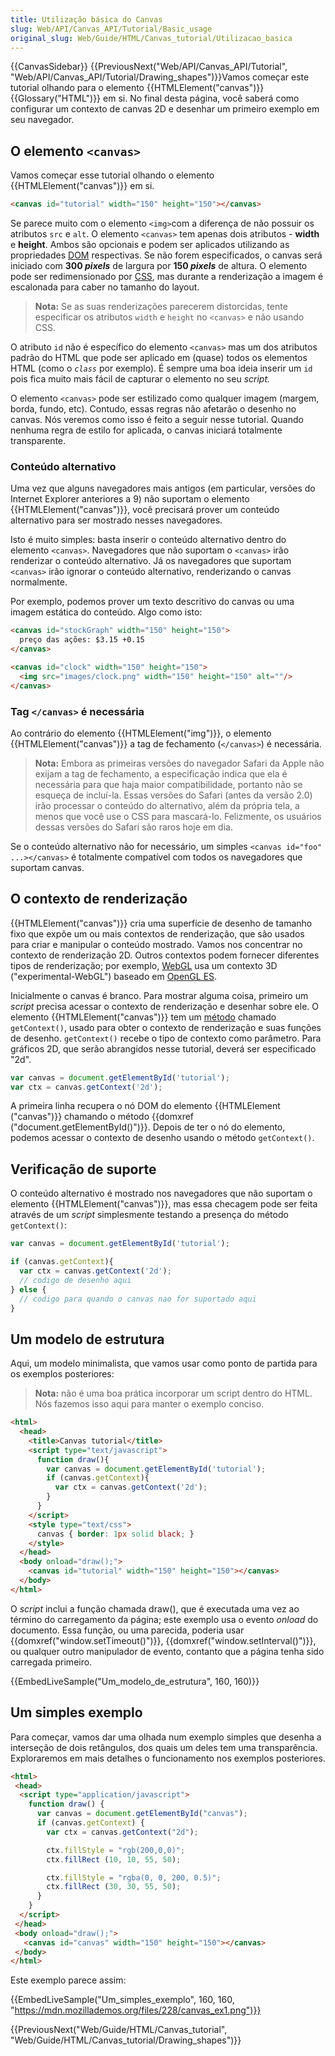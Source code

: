 ```yaml
---
title: Utilização básica do Canvas
slug: Web/API/Canvas_API/Tutorial/Basic_usage
original_slug: Web/Guide/HTML/Canvas_tutorial/Utilizacao_basica
---
```


{{CanvasSidebar}} {{PreviousNext("Web/API/Canvas_API/Tutorial", "Web/API/Canvas_API/Tutorial/Drawing_shapes")}}Vamos começar este tutorial olhando para o elemento {{HTMLElement("canvas")}} {{Glossary("HTML")}} em si. No final desta página, você saberá como configurar um contexto de canvas 2D e desenhar um primeiro exemplo em seu navegador.

## O elemento `<canvas>`

Vamos começar esse tutorial olhando o elemento {{HTMLElement("canvas")}} em si.

```html
<canvas id="tutorial" width="150" height="150"></canvas>
```

Se parece muito com o elemento `<img>`com a diferença de não possuir os atributos `src` e `alt`. O elemento `<canvas>` tem apenas dois atributos - **width**  e **height**. Ambos são opcionais e podem ser aplicados utilizando as propriedades [DOM](/pt-BR/docs/DOM) respectivas. Se não forem especificados, o canvas será iniciado com **300 _pixels_** de largura por **150 _pixels_** de altura. O elemento pode ser redimensionado por [CSS](/pt-BR/docs/Web/CSS), mas durante a renderização a imagem é escalonada para caber no tamanho do layout.

> **Nota:** Se as suas renderizações parecerem distorcidas, tente especificar os atributos `width` e `height` no `<canvas>` e não usando CSS.

O atributo `id` não é específico do elemento `<canvas>` mas um dos atributos padrão do HTML que pode ser aplicado em (quase) todos os elementos HTML (como o _`class`_ por exemplo). É sempre uma boa ideia inserir um `id` pois fica muito mais fácil de capturar o elemento no seu _script._

O elemento `<canvas>` pode ser estilizado como qualquer imagem (margem, borda, fundo, etc). Contudo, essas regras não afetarão o desenho no canvas. Nós veremos como isso é feito a seguir nesse tutorial. Quando nenhuma regra de estilo for aplicada, o canvas iniciará totalmente transparente.

### Conteúdo alternativo

Uma vez que alguns navegadores mais antigos (em particular, versões do Internet Explorer anteriores a 9) não suportam o elemento {{HTMLElement("canvas")}}, você precisará prover um conteúdo alternativo para ser mostrado nesses navegadores.

Isto é muito simples: basta inserir o conteúdo alternativo dentro do elemento `<canvas>`. Navegadores que não suportam o `<canvas>` irão renderizar o conteúdo alternativo. Já os navegadores que suportam `<canvas>` irão ignorar o conteúdo alternativo, renderizando o canvas normalmente.

Por exemplo, podemos prover um texto descritivo do canvas ou uma imagem estática do conteúdo. Algo como isto:

```html
<canvas id="stockGraph" width="150" height="150">
  preço das ações: $3.15 +0.15
</canvas>

<canvas id="clock" width="150" height="150">
  <img src="images/clock.png" width="150" height="150" alt=""/>
</canvas>
```

### Tag `</canvas>` é necessária

Ao contrário do elemento {{HTMLElement("img")}}, o elemento {{HTMLElement("canvas")}} a tag de fechamento (`</canvas>`) é necessária.

> **Nota:** Embora as primeiras versões do navegador Safari da Apple não exijam a tag de fechamento, a especificação indica que ela é necessária para que haja maior compatibilidade, portanto não se esqueça de incluí-la. Essas versões do Safari (antes da versão 2.0) irão processar o conteúdo do alternativo, além da própria tela, a menos que você use o CSS para mascará-lo. Felizmente, os usuários dessas versões do Safari são raros hoje em dia.

Se o conteúdo alternativo não for necessário, um simples `<canvas id="foo" ...></canvas>` é totalmente compatível com todos os navegadores que suportam canvas.

## O contexto de renderização

{{HTMLElement("canvas")}} cria uma superfície de desenho de tamanho fixo que expõe um ou mais contextos de renderização, que são usados ​​para criar e manipular o conteúdo mostrado. Vamos nos concentrar no contexto de renderização 2D. Outros contextos podem fornecer diferentes tipos de renderização; por exemplo, [WebGL](/pt-BR/docs/Web/WebGL) usa um contexto 3D ("experimental-WebGL") baseado em [OpenGL ES](http://www.khronos.org/opengles/).

Inicialmente o canvas é branco. Para mostrar alguma coisa, primeiro um _script_ precisa acessar o contexto de renderização e desenhar sobre ele. O elemento {{HTMLElement("canvas")}} tem um [método](/pt-BR/docs/Web/API/HTMLCanvasElement#Methods) chamado `getContext()`, usado para obter o contexto de renderização e suas funções de desenho. `getContext()` recebe o tipo de contexto como parâmetro. Para gráficos 2D, que serão abrangidos nesse tutorial, deverá ser especificado "2d".

```js
var canvas = document.getElementById('tutorial');
var ctx = canvas.getContext('2d');
```

A primeira linha recupera o nó DOM do elemento {{HTMLElement ("canvas")}} chamando o método {{domxref ("document.getElementById()")}}. Depois de ter o nó do elemento, podemos acessar o contexto de desenho usando o método `getContext()`.

## Verificação de suporte

O conteúdo alternativo é mostrado nos navegadores que não suportam o elemento {{HTMLElement("canvas")}}, mas essa checagem pode ser feita através de um _script_ simplesmente testando a presença do método `getContext()`:

```js
var canvas = document.getElementById('tutorial');

if (canvas.getContext){
  var ctx = canvas.getContext('2d');
  // codigo de desenho aqui
} else {
  // codigo para quando o canvas nao for suportado aqui
}
```

## Um modelo de estrutura

Aqui, um modelo minimalista, que vamos usar como ponto de partida para os exemplos posteriores:

> **Nota:** não é uma boa prática incorporar um script dentro do HTML. Nós fazemos isso aqui para manter o exemplo conciso.

```html
<html>
  <head>
    <title>Canvas tutorial</title>
    <script type="text/javascript">
      function draw(){
        var canvas = document.getElementById('tutorial');
        if (canvas.getContext){
          var ctx = canvas.getContext('2d');
        }
      }
    </script>
    <style type="text/css">
      canvas { border: 1px solid black; }
    </style>
  </head>
  <body onload="draw();">
    <canvas id="tutorial" width="150" height="150"></canvas>
  </body>
</html>
```

O _script_ inclui a função chamada draw(), que é executada uma vez ao término do carregamento da página; este exemplo usa o evento _onload_ do documento. Essa função, ou uma parecida, poderia usar {{domxref("window.setTimeout()")}}, {{domxref("window.setInterval()")}}, ou qualquer outro manipulador de evento, contanto que a página tenha sido carregada primeiro.

{{EmbedLiveSample("Um_modelo_de_estrutura", 160, 160)}}

## Um simples exemplo

Para começar, vamos dar uma olhada num exemplo simples que desenha a interseção de dois retângulos, dos quais um deles tem uma transparência. Exploraremos em mais detalhes o funcionamento nos exemplos posteriores.

```html
<html>
 <head>
  <script type="application/javascript">
    function draw() {
      var canvas = document.getElementById("canvas");
      if (canvas.getContext) {
        var ctx = canvas.getContext("2d");

        ctx.fillStyle = "rgb(200,0,0)";
        ctx.fillRect (10, 10, 55, 50);

        ctx.fillStyle = "rgba(0, 0, 200, 0.5)";
        ctx.fillRect (30, 30, 55, 50);
      }
    }
  </script>
 </head>
 <body onload="draw();">
   <canvas id="canvas" width="150" height="150"></canvas>
 </body>
</html>
```

Este exemplo parece assim:

{{EmbedLiveSample("Um_simples_exemplo", 160, 160, "https://mdn.mozillademos.org/files/228/canvas_ex1.png")}}

{{PreviousNext("Web/Guide/HTML/Canvas_tutorial", "Web/Guide/HTML/Canvas_tutorial/Drawing_shapes")}}
